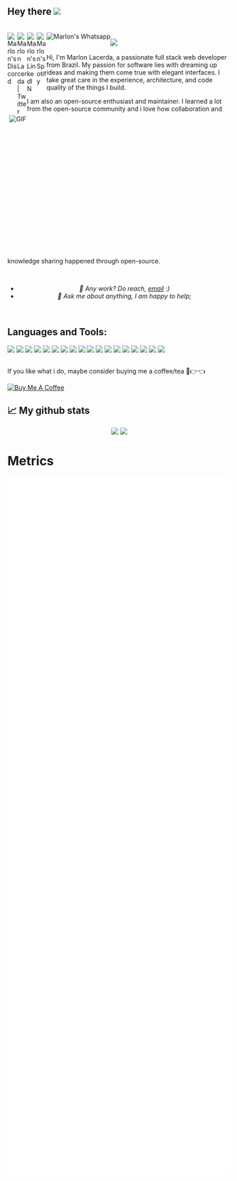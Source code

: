 ## Hey there <img src="https://media.giphy.com/media/hvRJCLFzcasrR4ia7z/giphy.gif" width="25px">

<br />
<a href="https://discordapp.com/users/53528353969274880">
  <img align="left" alt="Marlon's Discord" width="22px" src="https://raw.githubusercontent.com/peterthehan/peterthehan/master/assets/discord.svg" />
</a>
<a href="https://twitter.com/stigtemata">
  <img align="left" alt="Marlon Lacerda | Twitter" width="22px" src="https://raw.githubusercontent.com/peterthehan/peterthehan/master/assets/twitter.svg" /></a>
<a href="https://www.linkedin.com/in/marlonlacerda/">
  <img align="left" alt="Marlon's LinkedIN" width="22px" src="https://raw.githubusercontent.com/peterthehan/peterthehan/master/assets/linkedin.svg" />
</a>
<a href="https://open.spotify.com/user/9kj7rhpzrlnw9eacfqcmj2yx0">
  <img align="left" alt="Marlon's Spotify" width="22" src="https://upload.wikimedia.org/wikipedia/commons/1/19/Spotify_logo_without_text.svg" />
</a>
<a href="https://api.whatsapp.com/send/?phone=5521978916131&text&app_absent=0">
  <img align="left" alt="Marlon's Whatsapp" src="https://img.shields.io/badge/WhatsApp-25D366?style=for-the-badge&logo=whatsapp&logoColor=white" />
</a>

![](https://visitor-badge.glitch.me/badge?page_id=marlondlacerda.marlondlacerda)

<img align="right" alt="GIF" src="https://github.com/abhisheknaiidu/abhisheknaiidu/blob/master/code.gif?raw=true" width="500" height="320" />
  
Hi, I'm Marlon Lacerda, a passionate full stack web developer from Brazil. My passion for software lies with dreaming up ideas and making them come true with elegant interfaces. I take great care in the experience, architecture, and code quality of the things I build.

I am also an open-source enthusiast and maintainer. I learned a lot from the open-source community and i love how collaboration and knowledge sharing happened through open-source.

<div style="font-style: italic; text-align: center;" markdown="1">


<br>

- 💼 Any work? Do reach, [email](mailto:marlon.desagitario@hotmail.com) :)
- 💬 Ask me about anything, I am happy to help;
  
 </div>

<br>

<h2><strong>Languages and Tools: </h2></strong>

<code><img src="https://img.shields.io/badge/JavaScript-323330?style=for-the-badge&logo=javascript&logoColor=F7DF1E"></code>
<code><img src="https://img.shields.io/badge/TypeScript-007ACC?style=for-the-badge&logo=typescript&logoColor=white"></code>
<code><img src="https://img.shields.io/badge/Docker-2CA5E0?style=for-the-badge&logo=docker&logoColor=white"></code>
<code><img src="https://img.shields.io/badge/-Node.js-339933?style=for-the-badge&logo=node.js&logoColor=white"></code>
<code><img src="https://img.shields.io/badge/-Express.js-green?style=for-the-badge&logo=Express&logoColor=black"></code>
<code><img src="https://img.shields.io/badge/-MySQL-4479A1?style=for-the-badge&logo=MySQL&logoColor=white"></code>
<code><img src="https://img.shields.io/badge/MongoDB-4EA94B?style=for-the-badge&logo=mongodb&logoColor=white"></code>
<code><img src="https://img.shields.io/badge/Sequelize-52B0E7?style=for-the-badge&logo=Sequelize&logoColor=white"></code>
<code><img src="https://img.shields.io/badge/Prisma-3982CE?style=for-the-badge&logo=Prisma&logoColor=white"></code>
<code><img src="https://img.shields.io/badge/Mocha-8D6748?style=for-the-badge&logo=Mocha&logoColor=white"></code>
<code><img src="https://img.shields.io/badge/Chai-f7e9c8?style=for-the-badge&logo=mocha&logoColor=a84d45"></code>
<code><img src="https://img.shields.io/badge/Jest-C21325?style=for-the-badge&logo=jest&logoColor=white"></code>
<code><img src="https://img.shields.io/badge/HTML5-E34F26?style=for-the-badge&logo=html5&logoColor=white"></code>
<code><img src="https://img.shields.io/badge/CSS3-1572B6?style=for-the-badge&logo=css3&logoColor=white"></code>
<code><img src="https://img.shields.io/badge/GIT-E44C30?style=for-the-badge&logo=git&logoColor=white"></code>
<code><img src="https://img.shields.io/badge/Linux-FCC624?style=for-the-badge&logo=linux&logoColor=black"></code>
<code><img src="https://img.shields.io/badge/React-20232A?style=for-the-badge&logo=react&logoColor=61DAFB"></code>
<code><img src="https://img.shields.io/badge/Redux-593D88?style=for-the-badge&logo=redux&logoColor=white"></code>

##

If you like what i do, maybe consider buying me a coffee/tea 🥺👉👈

<a href="https://www.buymeacoffee.com/marlonlacerda" target="_blank"><img src="https://cdn.buymeacoffee.com/buttons/v2/default-red.png" alt="Buy Me A Coffee" width="150" ></a>


## 📈 My github stats
<div align="center">
  <img height="160em" src="https://github-readme-stats.vercel.app/api?username=marlondlacerda&show_icons=true&theme=gotham&include_all_commits=true&count_private=true"/>
  <img height="160em" src="https://github-readme-stats.vercel.app/api/top-langs/?username=marlondlacerda&layout=compact&langs_count=7&theme=gotham"/>
</div>

# Metrics
<p align="center">
	<img width="625em" src="https://github.com/marlondlacerda/marlondlacerda/blob/main/github-metrics.svg" />
</p> 
